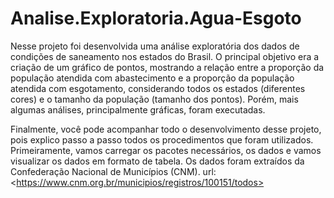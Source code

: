 # Analise.Exploratoria.Agua-Esgoto

Nesse projeto foi desenvolvida uma análise exploratória dos dados de condições de saneamento nos estados do Brasil. O principal objetivo era a criação de um gráfico de pontos, mostrando a relação entre a proporção da população atendida com abastecimento e a proporção da população atendida com esgotamento, considerando todos os estados (diferentes cores) e o tamanho da população (tamanho dos pontos). Porém, mais algumas análises, principalmente gráficas, foram executadas.

Finalmente, você pode acompanhar todo o desenvolvimento desse projeto, pois explico passo a passo todos os procedimentos que foram utilizados. Primeiramente, vamos carregar os pacotes necessários, os dados e vamos visualizar os dados em formato de tabela. Os dados foram extraídos da Confederação Nacional de Municípios (CNM). url: &lt;https://www.cnm.org.br/municipios/registros/100151/todos>
